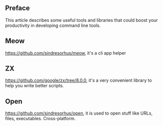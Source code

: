 ## Preface

This article describes some useful tools and libraries that could boost your productivity in developing command line tools.

## Meow

https://github.com/sindresorhus/meow, it's a cli app helper

## ZX

https://github.com/google/zx/tree/8.0.0, it's a very convenient library to help you write better scripts.

## Open

https://github.com/sindresorhus/open, it is used to open stuff like URLs, files, executables. Cross-platform.




